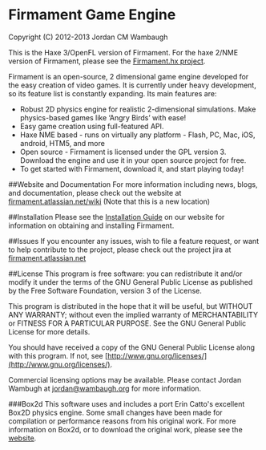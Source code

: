 Firmament Game Engine
=====================

Copyright (C) 2012-2013 Jordan CM Wambaugh

This is the Haxe 3/OpenFL version of Firmament. For the haxe 2/NME version of Firmament, please see the [Firmament.hx project](https://github.com/martamius/Firmament.hx).

Firmament is an open-source, 2 dimensional game engine developed for the easy creation of video games. 
It is currently under heavy development, so its feature list is constantly expanding. Its main features are:

* Robust 2D physics engine for realistic 2-dimensional simulations. Make physics-based games like ‘Angry Birds’ with ease!
* Easy game creation using full-featured API.
* Haxe NME based - runs on virtually any platform - Flash, PC, Mac, iOS, android, HTM5, and more
* Open source - Firmament is licensed under the GPL version 3. Download the engine and use it in your open source project for free.
* To get started with Firmament, download it, and start playing today!


##Website and Documentation
For more information including news, blogs, and documentation, please check out the website at [firmament.atlassian.net/wiki](https://firmament.atlassian.net/wiki) (Note that this is a new location)

##Installation
Please see the [Installation Guide](https://firmament.atlassian.net/wiki/display/FE/Installation) on our website for information on obtaining and installing Firmament. 

##Issues
If you encounter any issues, wish to file a feature request, or want to help contribute to the project, please check out the project jira at [firmament.atlassian.net](https://firmament.atlassian.net/)

##License
This program is free software: you can redistribute it and/or modify
it under the terms of the GNU General Public License as published by
the Free Software Foundation, version 3 of the License.

This program is distributed in the hope that it will be useful,
but WITHOUT ANY WARRANTY; without even the implied warranty of
MERCHANTABILITY or FITNESS FOR A PARTICULAR PURPOSE.  See the
GNU General Public License for more details.

You should have received a copy of the GNU General Public License
along with this program.  If not, see [http://www.gnu.org/licenses/](http://www.gnu.org/licenses/).

Commercial licensing options may be available. Please contact Jordan Wambugh at [jordan@wambaugh.org](mailto:jordan@wambaugh.org) for more information.

###Box2d
This software uses and includes a port Erin Catto's excellent Box2D physics engine. Some small changes have been made for compilation or performance reasons from his original work. For more information on Box2d, or to download the original work, please see the [website](http://box2d.org/).
